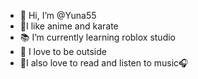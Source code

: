 - 👋 Hi, I’m @Yuna55
- 🎈I like anime and karate
- 📚 I’m currently learning roblox studio
- 🌲 I love to be outside
- 📖I also love to read and listen to music🎧

<!---
Yuna55 is a ✨special✨ repository because its `README.md` (this file) appears on your GitHub profile.
You can click the Preview link to take a look at your changes.
--->
